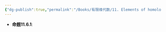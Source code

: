 ```yaml
---
{"dg-publish":true,"permalink":"/Books/有限维代数/11. Elements of homological Algebra 同调代数基础/11.6 殆分裂序列/","dgPassFrontmatter":true,"created":"2024-08-08T08:17:14.074+08:00","updated":"2024-08-08T21:21:48.531+08:00"}
---
```


+ **命题11.6.1**: 